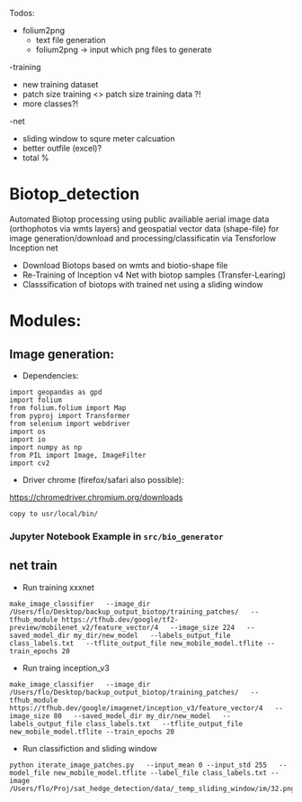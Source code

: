 Todos:
- folium2png
  - text file generation
  - folium2png -> input which png files to generate

-training
  - new training dataset
  - patch size training <> patch size training data ?! 
  - more classes?!
 
 -net
  - sliding window to squre meter calcuation
  - better outfile (excel)?
  - total % 
  
  
 

# Biotop_detection

Automated Biotop processing using public availiable aerial image data (orthophotos via wmts layers) and geospatial vector data (shape-file) for image generation/download and processing/classificatin via Tensforlow Inception net

- Download Biotops based on wmts and biotio-shape file
- Re-Training of Inception v4 Net with biotop samples (Transfer-Learing)
- Classsification of biotops with trained net using a sliding window

# Modules:
## Image generation:

- Dependencies:
```
import geopandas as gpd
import folium
from folium.folium import Map
from pyproj import Transformer
from selenium import webdriver
import os
import io
import numpy as np
from PIL import Image, ImageFilter
import cv2
```
- Driver chrome (firefox/safari also possible):

https://chromedriver.chromium.org/downloads
```
copy to usr/local/bin/
```

### Jupyter Notebook Example in ```src/bio_generator```

## net train
- Run training xxxnet
```
make_image_classifier   --image_dir /Users/flo/Desktop/backup_output_biotop/training_patches/   --tfhub_module https://tfhub.dev/google/tf2-preview/mobilenet_v2/feature_vector/4   --image_size 224   --saved_model_dir my_dir/new_model   --labels_output_file class_labels.txt   --tflite_output_file new_mobile_model.tflite --train_epochs 20
```
- Run traing inception_v3
```
make_image_classifier   --image_dir /Users/flo/Desktop/backup_output_biotop/training_patches/   --tfhub_module https://tfhub.dev/google/imagenet/inception_v3/feature_vector/4   --image_size 80   --saved_model_dir my_dir/new_model   --labels_output_file class_labels.txt   --tflite_output_file new_mobile_model.tflite --train_epochs 20
```
- Run classifiction and sliding window
```
python iterate_image_patches.py   --input_mean 0 --input_std 255   --model_file new_mobile_model.tflite --label_file class_labels.txt --image /Users/flo/Proj/sat_hedge_detection/data/_temp_sliding_window/im/32.png
```
